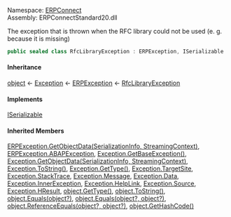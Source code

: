 
Namespace: [ERPConnect](index.md)  
Assembly: ERPConnectStandard20.dll  

The exception that is thrown when the RFC library could
not be used (e. g. because it is missing)

```csharp
public sealed class RfcLibraryException : ERPException, ISerializable
```

#### Inheritance

[object](https://learn.microsoft.com/dotnet/api/system.object) ← 
[Exception](https://learn.microsoft.com/dotnet/api/system.exception) ← 
[ERPException](ERPConnect.ERPException.md) ← 
[RfcLibraryException](ERPConnect.RfcLibraryException.md)

#### Implements

[ISerializable](https://learn.microsoft.com/dotnet/api/system.runtime.serialization.iserializable)

#### Inherited Members

[ERPException.GetObjectData\(SerializationInfo, StreamingContext\)](ERPConnect.ERPException.md\#ERPConnect\_ERPException\_GetObjectData\_System\_Runtime\_Serialization\_SerializationInfo\_System\_Runtime\_Serialization\_StreamingContext\_), 
[ERPException.ABAPException](ERPConnect.ERPException.md\#ERPConnect\_ERPException\_ABAPException), 
[Exception.GetBaseException\(\)](https://learn.microsoft.com/dotnet/api/system.exception.getbaseexception), 
[Exception.GetObjectData\(SerializationInfo, StreamingContext\)](https://learn.microsoft.com/dotnet/api/system.exception.getobjectdata), 
[Exception.ToString\(\)](https://learn.microsoft.com/dotnet/api/system.exception.tostring), 
[Exception.GetType\(\)](https://learn.microsoft.com/dotnet/api/system.exception.gettype), 
[Exception.TargetSite](https://learn.microsoft.com/dotnet/api/system.exception.targetsite), 
[Exception.StackTrace](https://learn.microsoft.com/dotnet/api/system.exception.stacktrace), 
[Exception.Message](https://learn.microsoft.com/dotnet/api/system.exception.message), 
[Exception.Data](https://learn.microsoft.com/dotnet/api/system.exception.data), 
[Exception.InnerException](https://learn.microsoft.com/dotnet/api/system.exception.innerexception), 
[Exception.HelpLink](https://learn.microsoft.com/dotnet/api/system.exception.helplink), 
[Exception.Source](https://learn.microsoft.com/dotnet/api/system.exception.source), 
[Exception.HResult](https://learn.microsoft.com/dotnet/api/system.exception.hresult), 
[object.GetType\(\)](https://learn.microsoft.com/dotnet/api/system.object.gettype), 
[object.ToString\(\)](https://learn.microsoft.com/dotnet/api/system.object.tostring), 
[object.Equals\(object?\)](https://learn.microsoft.com/dotnet/api/system.object.equals\#system\-object\-equals\(system\-object\)), 
[object.Equals\(object?, object?\)](https://learn.microsoft.com/dotnet/api/system.object.equals\#system\-object\-equals\(system\-object\-system\-object\)), 
[object.ReferenceEquals\(object?, object?\)](https://learn.microsoft.com/dotnet/api/system.object.referenceequals), 
[object.GetHashCode\(\)](https://learn.microsoft.com/dotnet/api/system.object.gethashcode)

